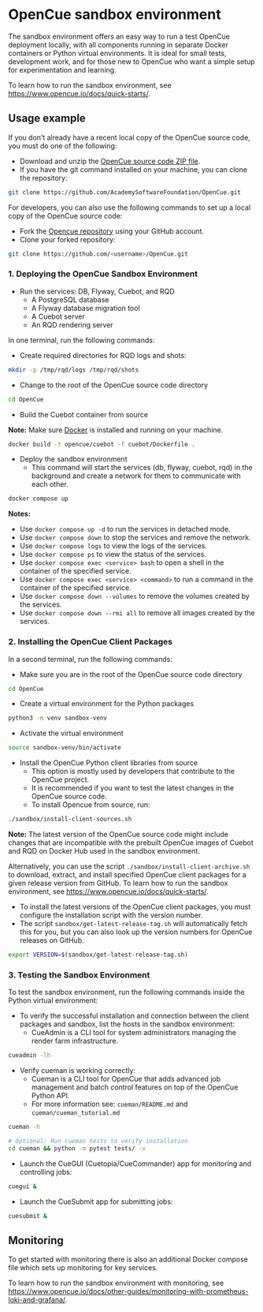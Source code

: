 # OpenCue sandbox environment

The sandbox environment offers an easy way to run a test OpenCue deployment locally, with all components running in 
separate Docker containers or Python virtual environments. It is ideal for small tests, development work, and for 
those new to OpenCue who want a simple setup for experimentation and learning.

To learn how to run the sandbox environment, see
https://www.opencue.io/docs/quick-starts/.

## Usage example

If you don’t already have a recent local copy of the OpenCue source code, you must do one of the following:

- Download and unzip the [OpenCue source code ZIP file](https://github.com/AcademySoftwareFoundation/OpenCue/archive/master.zip).
- If you have the git command installed on your machine, you can clone the repository:

```bash
git clone https://github.com/AcademySoftwareFoundation/OpenCue.git
```

For developers, you can also use the following commands to set up a local copy of the OpenCue source code:

- Fork the [Opencue repository](https://github.com/AcademySoftwareFoundation/OpenCue) using your GitHub account.
- Clone your forked repository:
```bash
git clone https://github.com/<username>/OpenCue.git
```

### 1. Deploying the OpenCue Sandbox Environment

- Run the services: DB, Flyway, Cuebot, and RQD
  - A PostgreSQL database
  - A Flyway database migration tool
  - A Cuebot server
  - An RQD rendering server

In one terminal, run the following commands:

- Create required directories for RQD logs and shots:

```bash
mkdir -p /tmp/rqd/logs /tmp/rqd/shots
```

- Change to the root of the OpenCue source code directory

```bash
cd OpenCue
```

- Build the Cuebot container from source

**Note:** Make sure [Docker](https://www.docker.com/) is installed and running on your machine.

```bash
docker build -t opencue/cuebot -f cuebot/Dockerfile .
```

- Deploy the sandbox environment
  - This command will start the services (db, flyway, cuebot, rqd) in the background and create a network for them to 
  communicate with each other.

```bash
docker compose up
```

**Notes:** 
- Use `docker compose up -d` to run the services in detached mode.
- Use `docker compose down` to stop the services and remove the network.
- Use `docker compose logs` to view the logs of the services.
- Use `docker compose ps` to view the status of the services.
- Use `docker compose exec <service> bash` to open a shell in the container of the specified service.
- Use `docker compose exec <service> <command>` to run a command in the container of the specified service.
- Use `docker compose down --volumes` to remove the volumes created by the services.
- Use `docker compose down --rmi all` to remove all images created by the services. 

### 2. Installing the OpenCue Client Packages

In a second terminal, run the following commands:

- Make sure you are in the root of the OpenCue source code directory

```bash
cd OpenCue
```

- Create a virtual environment for the Python packages

```bash
python3 -m venv sandbox-venv
```

- Activate the virtual environment

```bash
source sandbox-venv/bin/activate
```

- Install the OpenCue Python client libraries from source
  - This option is mostly used by developers that contribute to the OpenCue project.
  - It is recommended if you want to test the latest changes in the OpenCue source code.
  - To install Opencue from source, run:

```bash
./sandbox/install-client-sources.sh
```

**Note:** The latest version of the OpenCue source code might include changes that are incompatible with the prebuilt 
OpenCue images of Cuebot and RQD on Docker Hub used in the sandbox environment.

Alternatively, you can use the script `./sandbox/install-client-archive.sh` to download, extract, and install specified 
OpenCue client packages for a given release version from GitHub. To learn how to run the sandbox environment, see
https://www.opencue.io/docs/quick-starts/.
- To install the latest versions of the OpenCue client packages, you must configure the installation script with the 
version number. 
- The script `sandbox/get-latest-release-tag.sh` will automatically fetch this for you, but you can also look up the 
version numbers for OpenCue releases on GitHub.

```bash
export VERSION=$(sandbox/get-latest-release-tag.sh)
``` 

### 3. Testing the Sandbox Environment

To test the sandbox environment, run the following commands inside the Python virtual environment:

- To verify the successful installation and connection between the client packages and sandbox, list the hosts in the 
sandbox environment:
  - CueAdmin is a CLI tool for system administrators managing the render farm infrastructure.

```bash
cueadmin -lh
```

- Verify cueman is working correctly:
  - Cueman is a CLI tool for OpenCue that adds advanced job management and batch control features on top of the OpenCue Python API.
  - For more information see: `cueman/README.md` and `cueman/cueman_tutorial.md`

```bash
cueman -h

# Optional: Run cueman tests to verify installation
cd cueman && python -m pytest tests/ -v
```

- Launch the CueGUI (Cuetopia/CueCommander) app for monitoring and controlling jobs:

```bash
cuegui &
```

- Launch the CueSubmit app for submitting jobs:

```bash
cuesubmit &
```

## Monitoring

To get started with monitoring there is also an additional Docker compose file which sets up
monitoring for key services.

To learn how to run the sandbox environment with monitoring,
see https://www.opencue.io/docs/other-guides/monitoring-with-prometheus-loki-and-grafana/.